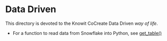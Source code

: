 # Data Driven

This directory is devoted to the Knowit CoCreate Data Driven _way of life_.

- For a function to read data from Snowflake into Python, see [get_table()](https://github.com/robgriffin247/datadriven/blob/main/datadriven/database_tools/get_table.py)
